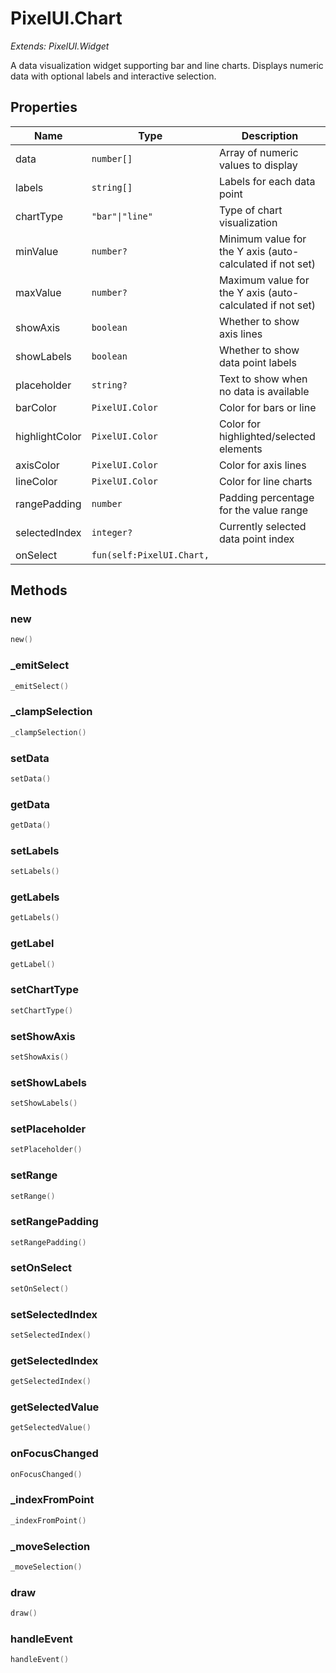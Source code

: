 # PixelUI.Chart

*Extends: PixelUI.Widget*

A data visualization widget supporting bar and line charts. Displays numeric data with optional labels and interactive selection.

## Properties

| Name | Type | Description |
|------|------|-------------|
| data | `number[]` | Array of numeric values to display |
| labels | `string[]` | Labels for each data point |
| chartType | `"bar"\|"line"` | Type of chart visualization |
| minValue | `number?` | Minimum value for the Y axis (auto-calculated if not set) |
| maxValue | `number?` | Maximum value for the Y axis (auto-calculated if not set) |
| showAxis | `boolean` | Whether to show axis lines |
| showLabels | `boolean` | Whether to show data point labels |
| placeholder | `string?` | Text to show when no data is available |
| barColor | `PixelUI.Color` | Color for bars or line |
| highlightColor | `PixelUI.Color` | Color for highlighted/selected elements |
| axisColor | `PixelUI.Color` | Color for axis lines |
| lineColor | `PixelUI.Color` | Color for line charts |
| rangePadding | `number` | Padding percentage for the value range |
| selectedIndex | `integer?` | Currently selected data point index |
| onSelect | `fun(self:PixelUI.Chart,` |  |

## Methods

### new

```lua
new()
```

### _emitSelect

```lua
_emitSelect()
```

### _clampSelection

```lua
_clampSelection()
```

### setData

```lua
setData()
```

### getData

```lua
getData()
```

### setLabels

```lua
setLabels()
```

### getLabels

```lua
getLabels()
```

### getLabel

```lua
getLabel()
```

### setChartType

```lua
setChartType()
```

### setShowAxis

```lua
setShowAxis()
```

### setShowLabels

```lua
setShowLabels()
```

### setPlaceholder

```lua
setPlaceholder()
```

### setRange

```lua
setRange()
```

### setRangePadding

```lua
setRangePadding()
```

### setOnSelect

```lua
setOnSelect()
```

### setSelectedIndex

```lua
setSelectedIndex()
```

### getSelectedIndex

```lua
getSelectedIndex()
```

### getSelectedValue

```lua
getSelectedValue()
```

### onFocusChanged

```lua
onFocusChanged()
```

### _indexFromPoint

```lua
_indexFromPoint()
```

### _moveSelection

```lua
_moveSelection()
```

### draw

```lua
draw()
```

### handleEvent

```lua
handleEvent()
```


